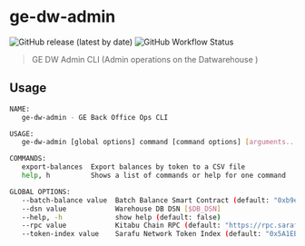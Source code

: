 # ge-dw-admin

![GitHub release (latest by date)](https://img.shields.io/github/v/release/grassrootseconomics/ge-staff-cli)
![GitHub Workflow Status](https://img.shields.io/github/workflow/status/grassrootseconomics/ge-staff-cli/goreleaser)

> GE DW Admin CLI (Admin operations on the Datwarehouse )

## Usage

```bash
NAME:
   ge-dw-admin - GE Back Office Ops CLI

USAGE:
   ge-dw-admin [global options] command [command options] [arguments...]

COMMANDS:
   export-balances  Export balances by token to a CSV file
   help, h          Shows a list of commands or help for one command

GLOBAL OPTIONS:
   --batch-balance value  Batch Balance Smart Contract (default: "0xb9e215B789e9Ec6643Ba4ff7b98EA219F38c6fE5") [$BATCH_BALANCE]
   --dsn value            Warehouse DB DSN [$DB_DSN]
   --help, -h             show help (default: false)
   --rpc value            Kitabu Chain RPC (default: "https://rpc.sarafu.network") [$RPC_PROVIDER]
   --token-index value    Sarafu Network Token Index (default: "0x5A1EB529438D8b3cA943A45a48744f4c73d1f098") [$TOKEN_INDEX]
```
